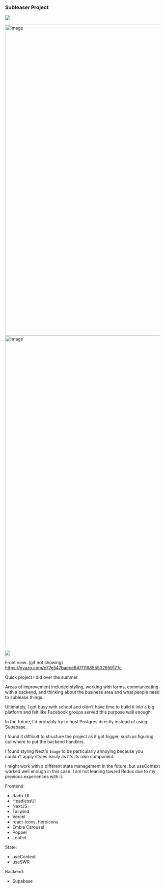 ### Subleaser Project

![](https://gyazo.com/c019e69a16a9938533c4db7af2d2a82a.gif)

<img width="1009" alt="image" src="https://github.com/kaiwen-wang/gt-subleaser/assets/33988111/80d7d89c-f3b5-4b6c-a458-3098b01ec7bc">
<img width="1007" alt="image" src="https://github.com/kaiwen-wang/gt-subleaser/assets/33988111/e7dc2004-7575-4d9a-94fd-ea1dd46f6e21">

![](https://i.gyazo.com/e77e547baece847f116855532959177c.gif)

Front view: (gif not showing) https://gyazo.com/e77e547baece847f116855532959177c

Quick project I did over the summer.

Areas of improvement included styling, working with forms, communicating with a backend, and thinking about the business area and what people need to sublease things.

Ultimately, I got busy with school and didn't have time to build it into a big platform and felt like Facebook groups served this purpose well enough.

In the future, I'd probably try to host Postgres directly instead of using Supabase.

I found it difficult to structure the project as it got bigger, such as figuring out where to put the backend handlers.

I found styling Next's `Image` to be particularly annoying because you couldn't apply styles easily as it's its own component.

I might work with a different state management in the future, but useContext worked well enough in this case. I am not leaning toward Redux due to my previous experiences with it.

Frontend:
- Radix UI
- HeadlessUI
- NextJS
- Tailwind
- Vercel
- react-icons, heroicons
- Embla Carousel
- Popper
- Leaflet

State:
- useContext
- useSWR

Backend:
- Supabase

